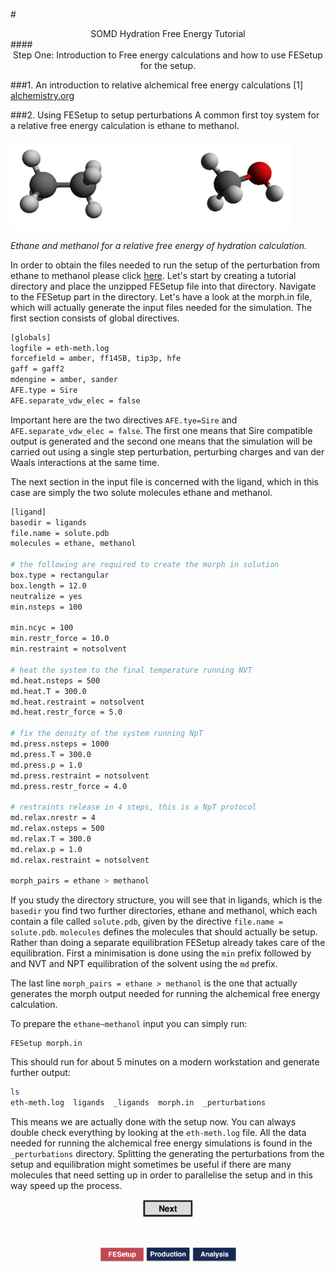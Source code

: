 #<center>SOMD Hydration Free Energy Tutorial</center>
####<center>Step One: Introduction to Free energy calculations and how to use FESetup for the setup. </center>

###1. An introduction to relative alchemical free energy calculations
[1] [alchemistry.org](http://www.alchemistry.org/wiki/Main_Page)

###2. Using FESetup to setup perturbations
A common first toy system for a relative free energy calculation is ethane to methanol.


<img src="Data/ethane~methanol.jpg" alt="ethane" style="width: 450px;  min-width: 50px;" /> 

*Ethane and methanol for a relative free energy of hydration calculation.* 


In order to obtain the files needed to run the setup of the perturbation from ethane to methanol please click [here](Data/FESetup.zip). 
Let's start by creating a tutorial directory and place the unzipped FESetup file into that directory.
Navigate to the FESetup part in the directory. Let's have a look at the morph.in file, which will actually generate the input files needed for the simulation. The first section consists of global directives.

```bash
[globals]
logfile = eth-meth.log
forcefield = amber, ff14SB, tip3p, hfe
gaff = gaff2
mdengine = amber, sander
AFE.type = Sire
AFE.separate_vdw_elec = false
```

Important here are the two directives ```AFE.tye=Sire``` and ```AFE.separate_vdw_elec = false```. The first one means that Sire compatible output is generated and the second one means that the simulation will be carried out using a single step perturbation, perturbing charges and van der Waals interactions at the same time. 

The next section in the input file is concerned with the ligand, which in this case are simply the two solute molecules ethane and methanol. 

```bash
[ligand]
basedir = ligands
file.name = solute.pdb
molecules = ethane, methanol

# the following are required to create the morph in solution
box.type = rectangular
box.length = 12.0
neutralize = yes
min.nsteps = 100

min.ncyc = 100
min.restr_force = 10.0
min.restraint = notsolvent

# heat the system to the final temperature running NVT
md.heat.nsteps = 500
md.heat.T = 300.0
md.heat.restraint = notsolvent
md.heat.restr_force = 5.0

# fix the density of the system running NpT
md.press.nsteps = 1000
md.press.T = 300.0
md.press.p = 1.0
md.press.restraint = notsolvent
md.press.restr_force = 4.0

# restraints release in 4 steps, this is a NpT protocol
md.relax.nrestr = 4
md.relax.nsteps = 500
md.relax.T = 300.0
md.relax.p = 1.0
md.relax.restraint = notsolvent

morph_pairs = ethane > methanol
```
If you study the directory structure, you will see that in ligands, which is the ```basedir``` you find two further directories, ethane and methanol, which each contain a file called `solute.pdb`, given by the directive ```file.name = solute.pdb```. ```molecules``` defines the molecules that should actually be setup. 
Rather than doing a separate equilibration FESetup already takes care of the equilibration. First a minimisation is done using the ```min``` prefix followed by and NVT and NPT equilibration of the solvent using the ```md``` prefix. 

The last line ```morph_pairs = ethane > methanol``` is the one that actually generates the morph output needed for running the alchemical free energy calculation. 

To prepare the `ethane~methanol` input you can simply run:

```
FESetup morph.in
```
This should run for about 5 minutes on a modern workstation and generate further output:

```bash
ls
eth-meth.log  ligands  _ligands  morph.in  _perturbations
```

This means we are actually done with the setup now. You can always double check everything by looking at the `eth-meth.log` file. All the data needed for running the alchemical free energy simulations is found in the `_perturbations` directory. Splitting the generating the perturbations from the setup and equilibration might sometimes be useful if there are many molecules that need setting up in order to parallelise the setup and in this way speed up the process. 

<center> <a href="Production.html"> <img src="../Buttons/Next.jpg" alt="Next" style="width: 80px;  min-width: 50px;" /></a> </center>

&nbsp;
&nbsp;
&nbsp;
<center>
<a href="FESetup.md"><img src="../Buttons/FEsetup_r.jpg" alt="Fesetup" style="width: 70px;  min-width: 50px;" /></a> 
<a href="Production.md"><img src="../Buttons/Production_b.jpg" alt="Production" style="width: 70px;  min-width: 50px;"/></a> 
<a href="Analysis.md"><img src="../Buttons/Analysis_b.jpg" alt="Analysis" style="width: 70px;  min-width: 50px;" /></a>
</center>
